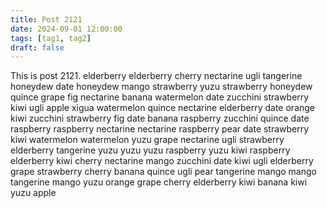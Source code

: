 ```yaml
---
title: Post 2121
date: 2024-09-01 12:00:00
tags: [tag1, tag2]
draft: false
---
```

This is post 2121.
elderberry
elderberry
cherry
nectarine
ugli
tangerine
honeydew
date
honeydew
mango
strawberry
yuzu
strawberry
honeydew
quince
grape
fig
nectarine
banana
watermelon
date
zucchini
strawberry
kiwi
ugli
apple
xigua
watermelon
quince
nectarine
elderberry
date
orange
kiwi
zucchini
strawberry
fig
date
banana
raspberry
zucchini
quince
date
raspberry
raspberry
nectarine
nectarine
raspberry
pear
date
strawberry
kiwi
watermelon
watermelon
yuzu
grape
nectarine
ugli
strawberry
elderberry
tangerine
yuzu
yuzu
yuzu
raspberry
yuzu
kiwi
raspberry
elderberry
kiwi
cherry
nectarine
mango
zucchini
date
kiwi
ugli
elderberry
grape
strawberry
cherry
banana
quince
ugli
pear
tangerine
mango
mango
tangerine
mango
yuzu
orange
grape
cherry
elderberry
kiwi
banana
kiwi
yuzu
apple
